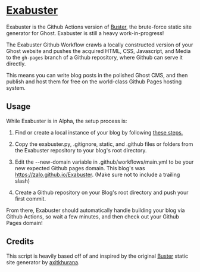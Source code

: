 # [Exabuster](https://zalo.github.io/Exabuster/)

Exabuster is the Github Actions version of [Buster](https://github.com/axitkhurana/buster), the brute-force static site generator for Ghost.  Exabuster is still a heavy work-in-progress!

The Exabuster Github Workflow crawls a locally constructed version of your Ghost website and pushes the acquired HTML, CSS, Javascript, and Media to the `gh-pages` branch of a Github repository, where Github can serve it directly.  

This means you can write blog posts in the polished Ghost CMS, and then publish and host them for free on the world-class Github Pages hosting system.

## Usage

While Exabuster is in Alpha, the setup process is:

 1. Find or create a local instance of your blog by following [these steps.](https://ghost.org/docs/install/local/)

 2. Copy the exabuster.py, .gitignore, static, and .github files or folders from the Exabuster repository to your blog's root directory.

 3. Edit the --new-domain variable in .github/workflows/main.yml to be your new expected Github pages domain.  This blog's was https://zalo.github.io/Exabuster. (Make sure not to include a trailing slash)

 4. Create a Github repository on your Blog's root directory and push your first commit.


From there, Exabuster should automatically handle building your blog via Github Actions, so wait a few minutes, and then check out your Github Pages domain!

## Credits

This script is heavily based off of and inspired by the original [Buster](https://github.com/axitkhurana/buster) static site generator by [axitkhurana](https://github.com/axitkhurana).
